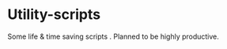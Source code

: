 Utility-scripts
===============

Some life &amp; time saving scripts . Planned to be highly productive. 
